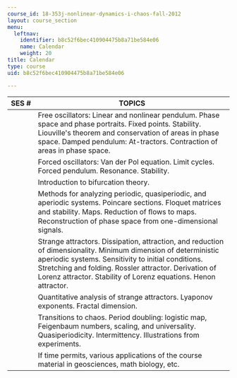 ```yaml
---
course_id: 18-353j-nonlinear-dynamics-i-chaos-fall-2012
layout: course_section
menu:
  leftnav:
    identifier: b8c52f6bec410904475b8a71be584e06
    name: Calendar
    weight: 20
title: Calendar
type: course
uid: b8c52f6bec410904475b8a71be584e06

---
```


| SES # | TOPICS |
| --- | --- |
| &nbsp; | Free oscillators: Linear and nonlinear pendulum. Phase space and phase portraits. Fixed points. Stability. Liouville's theorem and conservation of areas in phase space. Damped pendulum: At-tractors. Contraction of areas in phase space. |
| &nbsp; | Forced oscillators: Van der Pol equation. Limit cycles. Forced pendulum. Resonance. Stability. |
| &nbsp; | Introduction to bifurcation theory. |
| &nbsp; | Methods for analyzing periodic, quasiperiodic, and aperiodic systems. Poincare sections. Floquet matrices and stability. Maps. Reduction of ﬂows to maps. Reconstruction of phase space from one-dimensional signals. |
| &nbsp; | Strange attractors. Dissipation, attraction, and reduction of dimensionality. Minimum dimension of deterministic aperiodic systems. Sensitivity to initial conditions. Stretching and folding. Rossler attractor. Derivation of Lorenz attractor. Stability of Lorenz equations. Henon attractor. |
| &nbsp; | Quantitative analysis of strange attractors. Lyaponov exponents. Fractal dimension. |
| &nbsp; | Transitions to chaos. Period doubling: logistic map, Feigenbaum numbers, scaling, and universality. Quasiperiodicity. Intermittency. Illustrations from experiments. |
| &nbsp; | If time permits, various applications of the course material in geosciences, math biology, etc.
